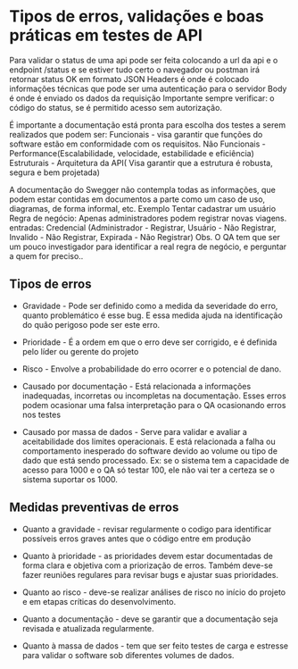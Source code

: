 # Tipos de erros, validações e boas práticas em testes de API

 
Para validar o status de uma api pode ser feita colocando a url da api e o endpoint  /status e se estiver tudo certo o navegador ou postman irá retornar status OK em formato JSON
Headers é onde é colocado informações técnicas que pode ser uma autenticação para o servidor
Body é onde é enviado os dados da requisição
Importante sempre verificar: o código do status, se é permitido acesso sem autorização.


É importante a documentação está pronta para escolha dos testes a serem realizados que podem ser:
Funcionais - visa garantir que funções do software estão em conformidade com os requisitos. 
Não Funcionais - Performance(Escalabilidade, velocidade, estabilidade e eficiência)
Estruturais - Arquitetura da API( Visa garantir que a estrutura é robusta, segura e bem projetada)

A documentação do Swegger não contempla todas as informações, que podem estar contidas em documentos a parte como um caso de uso, diagramas, de forma informal, etc.
Exemplo Tentar cadastrar um usuário
Regra de negócio: Apenas administradores podem registrar novas viagens.
entradas: Credencial (Administrador - Registrar, Usuário - Não Registrar, Invalido - Não Registrar, Expirada - Não Registrar)
Obs. O QA tem que ser um pouco investigador para identificar a real regra de negócio, e perguntar a quem for preciso..
		

## Tipos de erros

- Gravidade - Pode ser definido como a medida da severidade do erro, quanto problemático é esse bug. E essa medida ajuda na identificação do quão perigoso pode ser este erro.
- Prioridade - É a ordem em que o erro deve ser corrigido, e é definida pelo líder ou gerente do projeto
- Risco - Envolve  a probabilidade do erro ocorrer e o potencial de dano.

- Causado por documentação -  Está relacionada a informações inadequadas, incorretas ou incompletas na documentação. Esses erros podem ocasionar uma falsa interpretação para o QA ocasionando erros nos testes
- Causado por massa de dados  -  Serve para validar e avaliar a aceitabilidade dos limites operacionais. E está relacionada a falha ou comportamento inesperado do software devido ao volume ou tipo de dado que está sendo processado. Ex: se o sistema tem a capacidade de acesso para 1000 e o QA só testar 100, ele não vai ter a certeza se o sistema suportar os 1000.

## Medidas preventivas de erros

- Quanto a gravidade - revisar regularmente o codigo para identificar possíveis erros graves antes que o código entre em produção

- Quanto à prioridade - as prioridades devem estar documentadas de forma clara e objetiva com a priorização de erros. Também deve-se fazer reuniões regulares para revisar bugs e ajustar suas prioridades.

- Quanto ao risco - deve-se realizar análises de risco no início do projeto e em etapas críticas do desenvolvimento.

- Quanto a documentação - deve se garantir que a documentação seja revisada e atualizada regularmente.

- Quanto à massa de dados - tem que ser feito testes de carga e estresse para validar o software sob diferentes volumes de dados.
